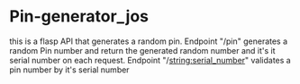 # Pin-generator_jos
this is a flasp API that generates a random pin.
Endpoint "/pin" generates a random Pin number and return the generated random number and it's it serial number on each request.
Endpoint "/<string:serial_number>" validates a pin number by it's serial number
